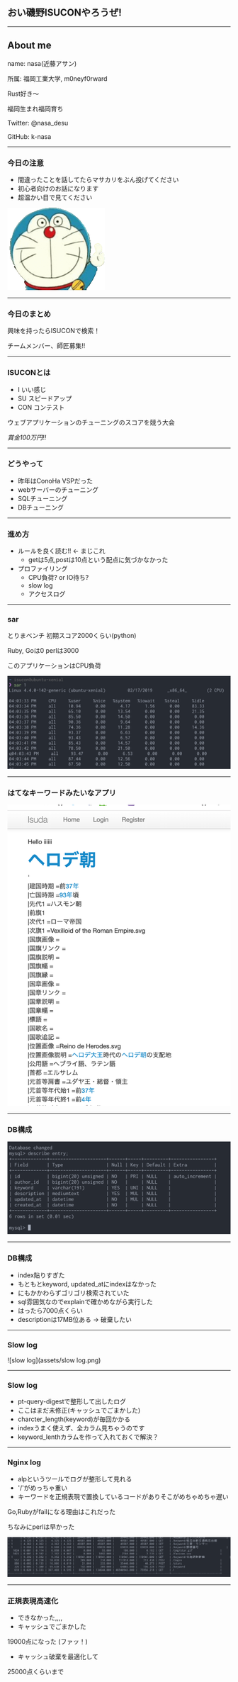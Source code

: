 ## おい磯野ISUCONやろうぜ!

---

## About me

name: nasa(近藤アサン)

所属: 福岡工業大学, m0neyf0rward

Rust好き〜

福岡生まれ福岡育ち

Twitter: @nasa_desu

GitHub: k-nasa

---

### 今日の注意
- 間違ったことを話してたらマサカリをぶん投げてください
- 初心者向けのお話になります
- 超温かい目で見てください

![温かい目](assets/atatakaime.gif)

---

### 今日のまとめ

興味を持ったらISUCONで検索！

チームメンバー、師匠募集!!

---

### ISUCONとは

- I   いい感じ
- SU  スピードアップ
- CON コンテスト

ウェブアプリケーションのチューニングのスコアを競う大会

*賞金100万円!!*

---

### どうやって
- 昨年はConoHa VSPだった
- webサーバーのチューニング
- SQLチューニング
- DBチューニング

---

### 進め方
- ルールを良く読む!! <- まじこれ
  - getは5点,postは10点という配点に気づかなかった
- プロファイリング
  - CPU負荷? or IO待ち?
  - slow log
  - アクセスログ

---

### sar

とりまベンチ 初期スコア2000くらい(python)

Ruby, Goは0 perlは3000

このアプリケーションはCPU負荷

![sar](assets/sar.png)

---

### はてなキーワードみたいなアプリ

![app](assets/app.png)

---
### DB構成

![db](assets/db.png)

---
### DB構成

- index貼りすぎた
- もともとkeyword, updated_atにindexはなかった
- にもかかわらずゴリゴリ検索されていた
- sql雰囲気なのでexplainで確かめながら実行した
- はったら7000点くらい
- descriptionは17MB位ある -> 破棄したい

---
### Slow log

![slow log](assets/slow log.png)

---

### Slow log

- pt-query-digestで整形して出したログ
- ここはまだ未修正(キャッシュでごまかした)
- charcter_length(keyword)が毎回かかる
- indexうまく使えず、全カラム見ちゃうのです
- keyword_lenthカラムを作って入れておくで解決？


---

### Nginx log
- alpというツールでログが整形して見れる
- '/'がめっちゃ重い
- キーワードを正規表現で置換しているコードがありそこがめちゃめちゃ遅い

Go,Rubyがfailになる理由はこれだった

ちなみにperlは早かった

![alp](assets/alp.png)

---

### 正規表現高速化

- できなかった,,,,
- キャッシュでごまかした

19000点になった (ファッ！)

- キャッシュ破棄を最適化して

25000点くらいまで
